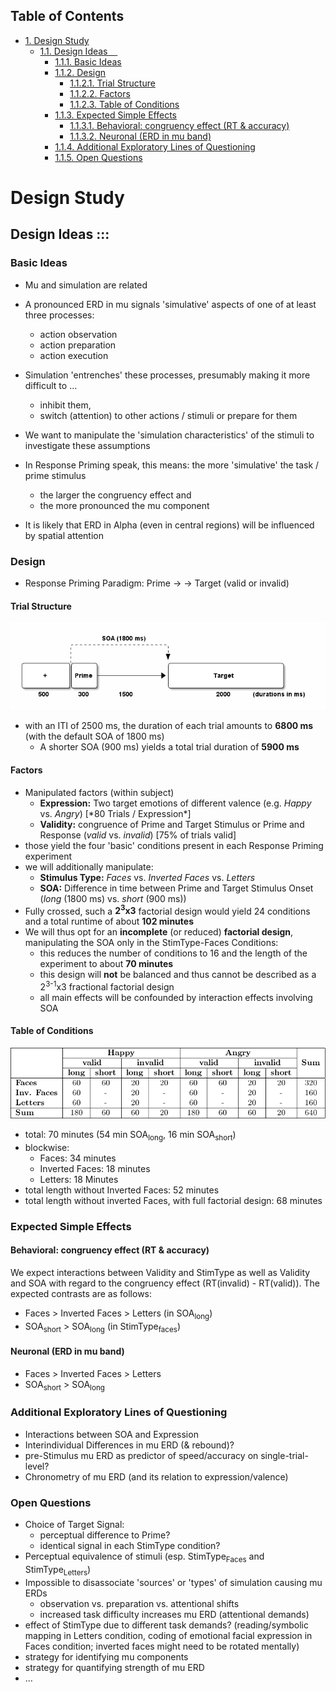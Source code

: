 <div id="table-of-contents">
<h2>Table of Contents</h2>
<div id="text-table-of-contents">
<ul>
<li><a href="#orgheadline12">1. Design Study</a>
<ul>
<li><a href="#orgheadline11">1.1. Design Ideas&#xa0;&#xa0;&#xa0;<span class="tag"><span class=""></span>&#xa0;<span class=""></span></span></a>
<ul>
<li><a href="#orgheadline1">1.1.1. Basic Ideas</a></li>
<li><a href="#orgheadline5">1.1.2. Design</a>
<ul>
<li><a href="#orgheadline2">1.1.2.1. Trial Structure</a></li>
<li><a href="#orgheadline3">1.1.2.2. Factors</a></li>
<li><a href="#orgheadline4">1.1.2.3. Table of Conditions</a></li>
</ul>
</li>
<li><a href="#orgheadline8">1.1.3. Expected Simple Effects</a>
<ul>
<li><a href="#orgheadline6">1.1.3.1. Behavioral: congruency effect (RT &amp; accuracy)</a></li>
<li><a href="#orgheadline7">1.1.3.2. Neuronal (ERD in mu band)</a></li>
</ul>
</li>
<li><a href="#orgheadline9">1.1.4. Additional Exploratory Lines of Questioning</a></li>
<li><a href="#orgheadline10">1.1.5. Open Questions</a></li>
</ul>
</li>
</ul>
</li>
</ul>
</div>
</div>

# Design Study<a id="orgheadline12"></a>

## Design Ideas     :::<a id="orgheadline11"></a>

### Basic Ideas<a id="orgheadline1"></a>

-   Mu and simulation are related
-   A pronounced ERD in mu signals 'simulative' aspects of one of at least three processes:
    -   action observation
    -   action preparation
    -   action execution
-   Simulation 'entrenches' these processes, presumably making it more difficult to &#x2026;
    -   inhibit them,
    -   switch (attention) to other actions / stimuli or prepare for them
-   We want to manipulate the 'simulation characteristics' of the stimuli to investigate these assumptions
-   In Response Priming speak, this means: the more 'simulative' the task / prime stimulus
    -   the larger the congruency effect and
    -   the more pronounced the mu component

-   It is likely that ERD in Alpha (even in central regions) will be influenced by spatial attention

### Design<a id="orgheadline5"></a>

-   Response Priming Paradigm: Prime -> <blank> -> Target (valid or invalid)

#### Trial Structure<a id="orgheadline2"></a>

![img](figures/trial-structure.png)

-   with an ITI of 2500 ms, the duration of each trial amounts to **6800 ms** (with the default SOA of 1800 ms)
    -   A shorter SOA (900 ms) yields a total trial duration of **5900 ms**

#### Factors<a id="orgheadline3"></a>

-   Manipulated factors (within subject)
    -   **Expression:** Two target emotions of different valence (e.g. *Happy* vs. *Angry*) [\*80 Trials / Expression\*]
    -   **Validity:** congruence of Prime and Target Stimulus or Prime and Response (*valid* vs. *invalid*) [75% of trials valid]
-   those yield the four 'basic' conditions present in each Response Priming experiment
-   we will additionally manipulate:
    -   **Stimulus Type:** *Faces* vs. *Inverted Faces* vs. *Letters*
    -   **SOA:** Difference in time between Prime and Target Stimulus Onset (*long* (1800 ms) vs. *short* (900 ms))
-   Fully crossed, such a **2<sup>3</sup>x3** factorial design would yield 24 conditions and a total runtime of about **102 minutes**
-   We will thus opt for an **incomplete** (or reduced)  **factorial design**, manipulating the SOA only in the StimType-Faces Conditions:
    -   this reduces the number of conditions to 16 and the length of the experiment to about **70 minutes**
    -   this design will **not** be balanced and thus cannot be described as a 2<sup>3-1</sup>x3 fractional factorial design
    -   all main effects will be confounded by interaction effects involving SOA

#### Table of Conditions<a id="orgheadline4"></a>

![img](figures/conds.png)

-   total: 70 minutes (54 min SOA<sub>long</sub>, 16 min SOA<sub>short</sub>)
-   blockwise:  
    -   Faces: 34 minutes
    -   Inverted Faces: 18 minutes
    -   Letters: 18 Minutes
-   total length without Inverted Faces: 52 minutes
-   total length without inverted Faces, with full factorial design: 68 minutes

### Expected Simple Effects<a id="orgheadline8"></a>

#### Behavioral: congruency effect (RT & accuracy)<a id="orgheadline6"></a>

We expect interactions between Validity and StimType as well as Validity and SOA with regard to the congruency effect (RT(invalid) - RT(valid)). The expected contrasts are as follows:

-   Faces > Inverted Faces > Letters (in SOA<sub>long</sub>)
-   SOA<sub>short</sub> > SOA<sub>long</sub> (in StimType<sub>faces</sub>)

#### Neuronal (ERD in mu band)<a id="orgheadline7"></a>

-   Faces > Inverted Faces > Letters
-   SOA<sub>short</sub> > SOA<sub>long</sub>

### Additional Exploratory Lines of Questioning<a id="orgheadline9"></a>

-   Interactions between SOA and Expression
-   Interindividual Differences in mu ERD (& rebound)?
-   pre-Stimulus mu ERD as predictor of speed/accuracy on single-trial-level?
-   Chronometry of mu ERD (and its relation to expression/valence)

### Open Questions<a id="orgheadline10"></a>

-   Choice of Target Signal:
    -   perceptual difference to Prime?
    -   identical signal in each StimType condition?
-   Perceptual equivalence of stimuli (esp. StimType<sub>Faces</sub> and StimType<sub>Letters</sub>)
-   Impossible to disassociate 'sources' or 'types' of simulation causing mu ERDs
    -   observation vs. preparation vs. attentional shifts
    -   increased task difficulty increases mu ERD (attentional demands)
-   effect of StimType due to different task demands? (reading/symbolic mapping in Letters condition, coding of emotional facial expression in Faces condition; inverted faces might need to be rotated mentally)
-   strategy for identifying mu components
-   strategy for quantifying strength of mu ERD
-   &#x2026;
